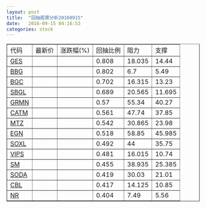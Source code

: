 ```yaml
---
layout: post
title:  "回抽股票分析20160915"
date:   2016-09-15 04:16:53
categories: stock
---
```

<script type="text/javascript">
var stockList = []
stockList.push('gb_ges');
stockList.push('gb_bbg');
stockList.push('gb_bgc');
stockList.push('gb_sbgl');
stockList.push('gb_grmn');
stockList.push('gb_catm');
stockList.push('gb_mtz');
stockList.push('gb_egn');
stockList.push('gb_soxl');
stockList.push('gb_vips');
stockList.push('gb_sm');
stockList.push('gb_soda');
stockList.push('gb_cbl');
stockList.push('gb_nr');
</script>
<table border="1">
 <tr>
 <td>代码</td>
 <td>最新价</td>
 <td>涨跌幅(%)</td>
 <td>回抽比例</td>
 <td>阻力</td>
 <td>支撑</td>
</tr>
  <tr id="ges">
  <td><a href="http://stock.finance.sina.com.cn/usstock/quotes/GES.html" target="_blank">GES</a></td><td></td><td></td><td>0.808</td><td>18.035</td><td>14.44</td></tr>
  <tr id="bbg">
  <td><a href="http://stock.finance.sina.com.cn/usstock/quotes/BBG.html" target="_blank">BBG</a></td><td></td><td></td><td>0.802</td><td>6.7</td><td>5.49</td></tr>
  <tr id="bgc">
  <td><a href="http://stock.finance.sina.com.cn/usstock/quotes/BGC.html" target="_blank">BGC</a></td><td></td><td></td><td>0.702</td><td>16.315</td><td>13.23</td></tr>
  <tr id="sbgl">
  <td><a href="http://stock.finance.sina.com.cn/usstock/quotes/SBGL.html" target="_blank">SBGL</a></td><td></td><td></td><td>0.689</td><td>20.565</td><td>11.695</td></tr>
  <tr id="grmn">
  <td><a href="http://stock.finance.sina.com.cn/usstock/quotes/GRMN.html" target="_blank">GRMN</a></td><td></td><td></td><td>0.57</td><td>55.34</td><td>40.27</td></tr>
  <tr id="catm">
  <td><a href="http://stock.finance.sina.com.cn/usstock/quotes/CATM.html" target="_blank">CATM</a></td><td></td><td></td><td>0.561</td><td>47.74</td><td>37.85</td></tr>
  <tr id="mtz">
  <td><a href="http://stock.finance.sina.com.cn/usstock/quotes/MTZ.html" target="_blank">MTZ</a></td><td></td><td></td><td>0.542</td><td>30.865</td><td>23.98</td></tr>
  <tr id="egn">
  <td><a href="http://stock.finance.sina.com.cn/usstock/quotes/EGN.html" target="_blank">EGN</a></td><td></td><td></td><td>0.518</td><td>58.85</td><td>45.985</td></tr>
  <tr id="soxl">
  <td><a href="http://stock.finance.sina.com.cn/usstock/quotes/SOXL.html" target="_blank">SOXL</a></td><td></td><td></td><td>0.492</td><td>44</td><td>35.75</td></tr>
  <tr id="vips">
  <td><a href="http://stock.finance.sina.com.cn/usstock/quotes/VIPS.html" target="_blank">VIPS</a></td><td></td><td></td><td>0.481</td><td>16.015</td><td>10.74</td></tr>
  <tr id="sm">
  <td><a href="http://stock.finance.sina.com.cn/usstock/quotes/SM.html" target="_blank">SM</a></td><td></td><td></td><td>0.455</td><td>38.935</td><td>25.385</td></tr>
  <tr id="soda">
  <td><a href="http://stock.finance.sina.com.cn/usstock/quotes/SODA.html" target="_blank">SODA</a></td><td></td><td></td><td>0.419</td><td>30.03</td><td>21.01</td></tr>
  <tr id="cbl">
  <td><a href="http://stock.finance.sina.com.cn/usstock/quotes/CBL.html" target="_blank">CBL</a></td><td></td><td></td><td>0.417</td><td>14.125</td><td>10.85</td></tr>
  <tr id="nr">
  <td><a href="http://stock.finance.sina.com.cn/usstock/quotes/NR.html" target="_blank">NR</a></td><td></td><td></td><td>0.404</td><td>7.49</td><td>5.56</td></tr>
</table>
